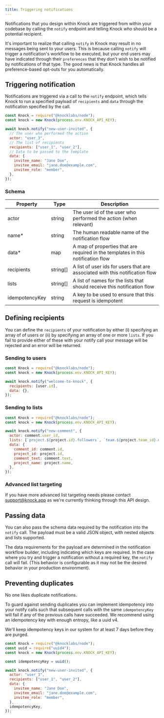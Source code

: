 ```yaml
---
title: Triggering notifications
---
```


Notifications that you design within Knock are triggered from within your codebase by calling the `notify` endpoint and telling Knock _who_ should be a potential recipient.

It's important to realize that calling `notify` in Knock may result in no messages being sent to your users. This
is because calling `notify` will trigger a notification's workflow to be executed, but your end users
may have indicated through their `preferences` that they don't wish to be notified by notifications of that type. The good news is that Knock handles all preference-based opt-outs for you automatically. 

## Triggering notification

Notifications are triggered via a call to the `notify` endpoint, which tells Knock to run a specified payload of `recipients` and `data` through the notification specified by the call. 

```js
const Knock = require("@knocklabs/node");
const knock = new Knock(process.env.KNOCK_API_KEY);

await knock.notify("new-user-invited", {
  // The user who performed the action
  actor: "user_3",
  // The list of recipients
  recipients: ["user_1", "user_2"],
  // Data to be passed to the template
  data: {
    invitee_name: "Jane Doe",
    invitee_email: "jane.doe@example.com",
    invitee_role: "member",
  },
});
```

### Schema

| Property       | Type     | Description                                                                      |
| -------------- | -------- | -------------------------------------------------------------------------------- |
| actor          | string   | The user id of the user who performed the action (when relevant)                 |
| name\*         | string   | The human readable name of the notification flow                                 |
| data\*         | map      | A map of properties that are required in the templates in this notification flow |
| recipients     | string[] | A list of user ids for users that are associated with this notification flow     |
| lists          | string[] | A list of names for the lists that should receive this notification flow         |
| idempotencyKey | string   | A key to be used to ensure that this request is idempotent                       |

## Defining recipients

You can define the `recipients` of your notification by either (i) specifying an array of of users
or (ii) by specifying an array of one or more `lists`. If you fail to provide either of these with your
notify call your message will be rejected and an error will be returned.

### Sending to users

```js
const Knock = require("@knocklabs/node");
const knock = new Knock(process.env.KNOCK_API_KEY);

await knock.notify("welcome-to-knock", {
  recipients: [user.id],
  data: {},
});
```

### Sending to lists

```js
const Knock = require("@knocklabs/node");
const knock = new Knock(process.env.KNOCK_API_KEY);

await knock.notify("new-comment", {
  actor: comment.user_id,
  lists: [`project.${project.id}.followers`, `team.${project.team_id}.members`],
  data: {
    comment_id: comment.id,
    project_id: project.id,
    comment_text: comment.text,
    project_name: project.name,
  },
});
```

### Advanced list targeting

If you have more advanced list targeting needs please contact support@knock.app as we're currently
thinking through this API design.

## Passing data

You can also pass the schema data required by the notification into the `notify` call. The
payload must be a valid JSON object, with nested objects and lists supported.

The data requirements for the payload are determined in the notification workflow builder, including
indicating which keys are required. In the case where you try and trigger a notification
without a required key, the `notify` call will fail. (This behavior is configurable as it may not be the desired behavior in your
production environment).

## Preventing duplicates

No one likes duplicate notifications. 

To guard against sending duplicates you can implement idempotency into your notify calls such that subsequent
calls with the same `idempotencyKey` will fail if any of the previous calls have succeeded. We
recommend using an idempotency key with enough entropy, like a uuid v4.

We'll keep idempotency keys in our system for at least 7 days before they are purged.

```js
const Knock = require("@knocklabs/node");
const uuid = require("uuid4");
const knock = new Knock(process.env.KNOCK_API_KEY);

const idempotencyKey = uuid();

await knock.notify("new-user-invited", {
  actor: "user_3",
  recipients: ["user_1", "user_2"],
  data: {
    invitee_name: "Jane Doe",
    invitee_email: "jane.doe@example.com",
    invitee_role: "member",
  },
  idempotencyKey,
});
```
